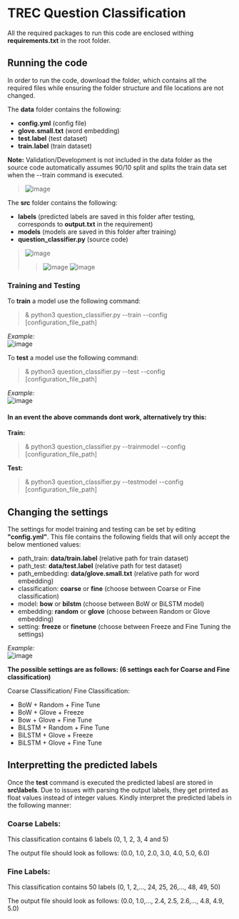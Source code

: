 # TREC Question Classification

All the required packages to run this code are enclosed withing **requirements.txt** in the root folder.
## Running the code
In order to run the code, download the folder, which contains all the required files while ensuring the folder structure and file locations are not changed.  

The **data** folder contains the following:  
* **config.yml** (config file)
* **glove.small.txt** (word embedding)
* **test.label** (test dataset)
* **train.label** (train dataset)

**Note:** Validation/Development is not included in the data folder as the source code automatically assumes 90/10 split and splits the train data set when the --train command is executed.

> ![image](https://user-images.githubusercontent.com/29594609/222275748-2f1fdb41-28b7-40cb-94f9-f6a40a41e239.png)

The **src** folder contains the following:
*  **labels** (predicted labels are saved in this folder after testing, corresponds to **output.txt** in the requirement) 
*  **models** (models are saved in this folder after training)
*  **question_classifier.py** (source code)

> ![image](https://user-images.githubusercontent.com/29594609/222276857-cccf2df5-80cd-4c5f-ba61-71c1a61d0072.png)
>>![image](https://user-images.githubusercontent.com/29594609/222277671-00aceba7-ff96-4ed4-be85-be3ad13a5ed0.png)
>>![image](https://user-images.githubusercontent.com/29594609/222277460-4098a6e0-5ed5-4292-ae0b-fb929ad8a336.png)


### Training and Testing
To **train** a model use the following command:  
> & python3 question_classifier.py --train --config [configuration_file_path]

*Example:*  
![image](https://user-images.githubusercontent.com/29594609/222270542-52b4a1de-5d9f-4a12-ad5a-f5876a566177.png)

To **test** a model use the following command:  
> & python3 question_classifier.py --test --config [configuration_file_path]

*Example:*  
![image](https://user-images.githubusercontent.com/29594609/222270610-cd456a72-bb73-443d-a31d-973774886319.png)

#### In an event the above commands dont work, alternatively try this:

**Train:**  
> & python3 question_classifier.py --trainmodel --config [configuration_file_path]

**Test:**  
> & python3 question_classifier.py --testmodel --config [configuration_file_path]

## Changing the settings
The settings for model training and testing can be set by editing **"config.yml"**. This file contains the following fields that will only accept the below mentioned values:  

* path_train: **data/train.label** (relative path for train dataset)  
* path_test: **data/test.label** (relative path for test dataset)  
* path_embedding: **data/glove.small.txt** (relative path for word embedding)  
* classification: **coarse** or **fine** (choose between Coarse or Fine classification)   
* model: **bow** or **bilstm** (choose between BoW or BiLSTM model)  
* embedding: **random** or **glove** (choose between Random or Glove embedding)  
* setting: **freeze** or **finetune** (choose between Freeze and Fine Tuning the settings)  

*Example:*  
![image](https://user-images.githubusercontent.com/29594609/222266197-dba1cb24-240a-4c09-a924-5b289251c0e8.png)

**The possible settings are as follows: (6 settings each for Coarse and Fine classification)**  

Coarse Classification/ Fine Classification:  
* BoW + Random + Fine Tune  
* BoW + Glove + Freeze  
* Bow + Glove + Fine Tune  
* BiLSTM + Random + Fine Tune  
* BiLSTM + Glove + Freeze  
* BiLSTM + Glove + Fine Tune  

## Interpretting the predicted labels
Once the **test** command is executed the predicted labesl are stored in **src\labels**. Due to issues with parsing the output labels, they get printed as float values instead of integer values. Kindly interpret the predicted labels in the following manner:  
### Coarse Labels:
This classification contains 6 labels (0, 1, 2, 3, 4 and 5)

The output file should look as follows: (0.0, 1.0, 2.0, 3.0, 4.0, 5.0, 6.0)

### Fine Labels:
This classification contains 50 labels (0, 1, 2,..., 24, 25, 26,..., 48, 49, 50)

The output file should look as follows: (0.0, 1.0,..., 2.4, 2.5, 2.6,..., 4.8, 4.9, 5.0)

